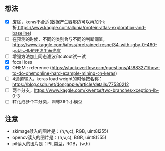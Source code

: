 ## 想法
- [x] 废除，keras不合适(数据产生器那边可以再加个k折,https://www.kaggle.com/allunia/protein-atlas-exploration-and-baseline)
- [ ] 在预测的时候，不同的类别给与不同的判断阈值，https://www.kaggle.com/iafoss/pretrained-resnet34-with-rgby-0-460-public-lb的评论里面也有
- [ ] 增强方法加上同态滤波和cutout试一试
- [x] focal loss
- [x] OHEM : reference (https://stackoverflow.com/questions/43883271/how-to-do-ohemonline-hard-example-mining-on-keras)
- [ ] 4通道输入，keras load weight的时候按名称：https://blog.csdn.net/dongapple/article/details/77530212
- [ ] 两个分支，https://www.kaggle.com/kwentar/two-branches-xception-lb-0-3
- [ ] 转化成多个二分类，训练28个小模型

## 注意
- skimage读入的图片是：(h,w,c), RGB, uint8(255)
- opencv读入的图片是：(h,w,c), BGR, uint8(255)
- pil读入的图片是：PIL类型，RGB，(w,h)

